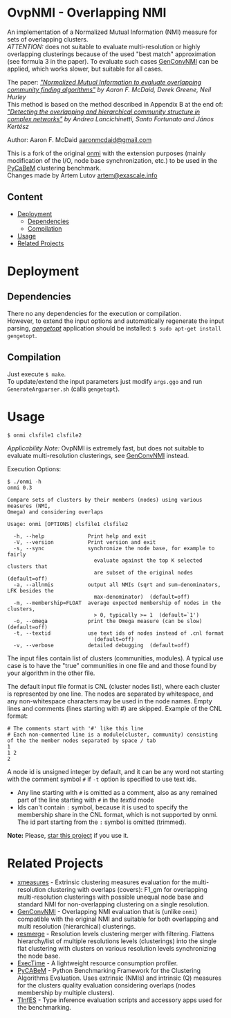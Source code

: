 # OvpNMI - Overlapping NMI

An implementation of a Normalized Mutual Information (NMI) measure for sets of overlapping clusters.  
*ATTENTION:* does not suitable to evaluate multi-resolution or highly overlapping clusterings because of the used "best match" approximation (see formula 3 in the paper). To evaluate such cases [GenConvNMI](https://github.com/eXascaleInfolab/GenConvNMI) can be applied, which works slower, but suitable for all cases.

The paper: *["Normalized Mutual Information to evaluate overlapping community finding algorithms"](http://arxiv.org/abs/1110.2515) by Aaron F. McDaid, Derek Greene, Neil Hurley*  
This method is based on the method described in Appendix B at the end of:
*["Detecting the overlapping and hierarchical community structure in complex networks"](http://iopscience.iop.org/1367-2630/11/3/033015/)
by Andrea Lancichinetti, Santo Fortunato and János Kertész*

Author: Aaron F. McDaid <aaronmcdaid@gmail.com>  

This is a fork of the original [onmi](https://github.com/aaronmcdaid/Overlapping-NMI)
with the extension purposes (mainly modification of the I/O, node base synchronization, etc.)
to be used in the [PyCaBeM](https://github.com/eXascaleInfolab/PyCABeM) clustering benchmark.  
Changes made by Artem Lutov <artem@exascale.info>

## Content
- [Deployment](#deployment)
	- [Dependencies](#dependencies)
	- [Compilation](#compilation)
- [Usage](#usage)
- [Related Projects](#related-projects)

# Deployment

## Dependencies
There no any dependencies for the execution or compilation.  
However, to extend the input options and automatically regenerate the input parsing,
[*gengetopt*](https://www.gnu.org/software/gengetopt) application should be installed: `$ sudo apt-get install gengetopt`.

## Compilation
Just execute `$ make`.  
To update/extend the input parameters just modify `args.ggo` and run `GenerateArgparser.sh` (calls `gengetopt`).

# Usage
```
$ onmi clsfile1 clsfile2
```
_Applicability Note:_ OvpNMI is extremely fast, but does not suitable to evaluate multi-resolution clusterings, see [GenConvNMI](https://github.com/eXascaleInfolab/GenConvNMI) instead.

Execution Options:
```
$ ./onmi -h
onmi 0.3

Compare sets of clusters by their members (nodes) using various measures (NMI,
Omega) and considering overlaps

Usage: onmi [OPTIONS] clsfile1 clsfile2

  -h, --help              Print help and exit
  -V, --version           Print version and exit
  -s, --sync              synchronize the node base, for example to fairly
                            evaluate against the top K selected clusters that
                            are subset of the original nodes  (default=off)
  -a, --allnmis           output all NMIs (sqrt and sum-denominators, LFK besides the
                            max-denominator)  (default=off)
  -m, --membership=FLOAT  average expected membership of nodes in the clusters,
                            > 0, typically >= 1  (default=`1')
  -o, --omega             print the Omega measure (can be slow)  (default=off)
  -t, --textid            use text ids of nodes instead of .cnl format
                            (default=off)
  -v, --verbose           detailed debugging  (default=off)
```
The input files contain list of clusters (communities, modules). A typical use case is to have
the "true" communities in one file and and those found by your algorithm in the other file.

The default input file format is CNL (cluster nodes list), where each cluster is
represented by one line. The nodes are separated by whitespace, and any non-whitespace
characters may be used in the node names. Empty lines and comments (lines starting with #) are skipped.
Example of the CNL format:
```
# The comments start with '#' like this line
# Each non-commented line is a module(cluster, community) consisting of the the member nodes separated by space / tab
1
1 2
2
```
A node id is unsigned integer by default, and it can be any word not starting with the comment symbol `#` if `-t` option is specified to use text ids.
>
- Any line starting with `#` is omitted as a comment, also as any remained part of the line starting with `#` in the *textid* mode
- Ids can't contain `:` symbol, because it is used to specify the membership share in the CNL format, which is not supported by onmi. The id part starting from the `:` symbol is omitted (trimmed).

**Note:** Please, [star this project](https://github.com/eXascaleInfolab/OvpNMI) if you use it.

# Related Projects
- [xmeasures](https://github.com/eXascaleInfolab/xmeasures)  - Extrinsic clustering measures evaluation for the multi-resolution clustering with overlaps (covers): F1_gm for overlapping multi-resolution clusterings with possible unequal node base and standard NMI for non-overlapping clustering on a single resolution.
- [GenConvNMI](https://github.com/eXascaleInfolab/GenConvNMI) - Overlapping NMI evaluation that is (unlike `onmi`) compatible with the original NMI and suitable for both overlapping and multi resolution (hierarchical) clusterings.
- [resmerge](https://github.com/eXascaleInfolab/resmerge)  - Resolution levels clustering merger with filtering. Flattens hierarchy/list of multiple resolutions levels (clusterings) into the single flat clustering with clusters on various resolution levels synchronizing the node base.
- [ExecTime](https://bitbucket.org/lumais/exectime/)  - A lightweight resource consumption profiler.
- [PyCABeM](https://github.com/eXascaleInfolab/PyCABeM) - Python Benchmarking Framework for the Clustering Algorithms Evaluation. Uses extrinsic (NMIs) and intrinsic (Q) measures for the clusters quality evaluation considering overlaps (nodes membership by multiple clusters).
- [TInfES](https://github.com/eXascaleInfolab/TInfES)  - Type inference evaluation scripts and accessory apps used for the benchmarking.
